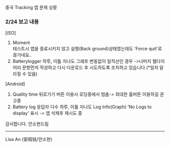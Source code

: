중국 Tracking 앱 문제 상황



### 2/24 보고 내용
[iSO]
1. Moment  
   테스트시 앱을 종료시키지 않고 실행(Back ground)상태였는데도 'Force quit'로 끊기네요..
2. Batterylogger
    하루, 이틀 지나도 그래프 변동없이 일직선인 경우
     ->나머지 웹다이어리 문항먼저 작성하고 다시 다운로드 후 시도하도록 조치하고 있습니다.(*일자 달라질 수 있음) 

[Android]
1. Quality time 
   뒤로가기 버튼 이용시 로딩중에서 멈춤-> 최대한 홈버튼 이용하길 권고중 
2. Battery log
   응답자 다수 하루, 이틀 지나도 Log Info(Graph) 'No Logs to display' 표시
   -> 앱 삭제후 재시도 중 

감사합니다.
안소현드림
________________________________________
Lisa An (安昭铉/안소현)
